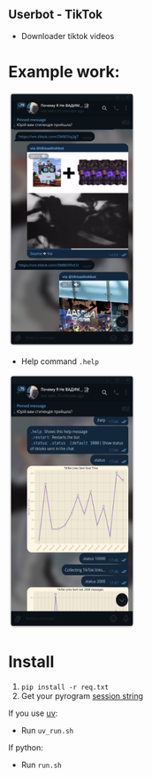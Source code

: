 ## Userbot - TikTok

- Downloader tiktok videos 
# Example work:
<img src='https://github.com/NoNFake/userbot-tiktok/blob/main/example/example_work.png' width='230' height='460'>

- Help command
`.help`
<img src='https://github.com/NoNFake/userbot-tiktok/blob/main/example/help_and_status.png' width='230' height='460'>


# Install
1. `pip install -r req.txt`
2. Get your pyrogram [session string](https://docs.pyrogram.org/api/methods/export_session_string)

If you use [uv](https://docs.astral.sh/uv/guides/install-python/):
- Run `uv_run.sh`

If python:
- Run `run.sh`

